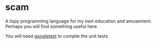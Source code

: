 # scam
A lispy programming language for my own education and amusement.  Perhaps you will find something useful here.

You will need [googletest](https://github.com/google/googletest) to compile the unit tests.
